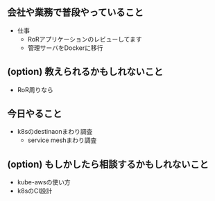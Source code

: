 ## 会社や業務で普段やっていること
- 仕事
    - RoRアプリケーションのレビューしてます
    - 管理サーバをDockerに移行
    
## (option) 教えられるかもしれないこと

- RoR周りなら

## 今日やること

- k8sのdestinaonまわり調査
  - service meshまわり調査
  
## (option) もしかしたら相談するかもしれないこと

- kube-awsの使い方
- k8sのCI設計
